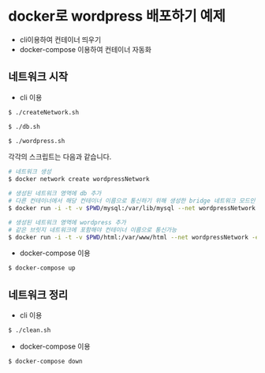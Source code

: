 # docker로 wordpress 배포하기 예제

* cli이용하여 컨테이너 띄우기
* docker-compose 이용하여 컨테이너 자동화

## 네트워크 시작

* cli 이용

```sh
$ ./createNetwork.sh

$ ./db.sh

$ ./wordpress.sh
```

각각의 스크립트는 다음과 같습니다.

```sh
# 네트워크 생성
$ docker network create wordpressNetwork

# 생성된 네트워크 영역에 db 추가
# 다른 컨테이너에서 해당 컨테이너 이름으로 통신하기 위해 생성한 bridge 네트워크 모드인 wordpressNetwork에 추가
$ docker run -i -t -v $PWD/mysql:/var/lib/mysql --net wordpressNetwork -e MYSQL_ROOT_PASSWORD=wordpress -e MYSQL_DATABASE=wordpress -e MYSQL_USER=wordpress -e MYSQL_PASSWORD=wordpress --name db mysql:5.7

# 생성된 네트워크 영역에 wordpress 추가
# 같은 브릿지 네트워크에 포함해야 컨테이너 이름으로 통신가능
$ docker run -i -t -v $PWD/html:/var/www/html --net wordpressNetwork -e WORDPRESS_DB_HOST=db:3306 -e WORDPRESS_DB_USER=wordpress -e WORDPRESS_DB_PASSWORD=wordpress -e WORDPRESS_DB_NAME=wordpress --name wordpress -p 8000:80 wordpress:latest
```

* docker-compose 이용

```sh
$ docker-compose up
```

## 네트워크 정리

* cli 이용

```sh
$ ./clean.sh
```

* docker-compose 이용

```sh
$ docker-compose down
```